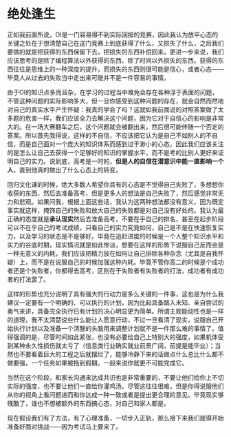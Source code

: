 # 绝处逢生
正如我前面所说，OI是一门容易得不到实际回报的竞赛，因此我认为放平心态的关键之处在于想清楚自己在这门竞赛上到底获得了什么，又损失了什么，之后我们要做的就是把获得的东西保留下去，把损失的东西补偿回来。更进一步来说，我们应该思考的是除了编程算法以外获得的东西、除了时间以外损失的东西。获得的东西往往是思维上的一种深度的提升，而损失的东西则很可能是信心，或者心态——毕竟人从过去的失败当中走出来可能并不是一件容易的事情。

由于OI的知识点多而且杂，在学习的过程当中难免会存在各种浮于表面的问题，不管这种问题的实际影响多大，但一旦你感受到这种问题的存在，就会自然而然地对自己的真实水平产生怀疑：我真的学会了吗？这就如我前面说的对照答案做了太多题的危害一样，我们应该全力去解决这个问题，因为它对于自信心的影响是非常大的。在一场大赛翻车之后，这个问题就会被翻出来，然后很可能伴随一个否定的答案。所以首先我得说，这样的不自信，不应该把它认为是自己不如别人的不自信，而是自己面对一个庞大的知识体系而感到过于渺小的心态，因此我们应该关注的是怎么让自己去获得一个足够好的知识的掌握水平，而不是考的比别人更好来证明自己的实力。说到底，高考是一时的，**但是人的自信在潜意识中能一直影响一个人**，直到他真的做出了什么心态上的转变。

回归文化课的时候，绝大多数人希望你具有的心态是不觉得自己失败了，多想想你收获的东西，然后去准备高考，但是更多人的想法是自己失败了，然后感觉非常无力和悲观。如果问我，根据上面这些话，我认为这两种想法都没有意义，因为既定事实就这样，掩饰自己的失败和放大自己的失败都是对自己没有好处的。我认为最正确的态度就是**承认现实**然后去准备高考，不要在乎自己的排名，甚至在起步阶段可以不在乎自己的考试成绩，只看自己的实力究竟如何，自己是不是在快速恢复实力，以及学习的状态是不是够好。毕竟在追赶进度的时候是一个人整个知识水平和实力的谷底时期，现实情况就是如此惨淡，想要在这样的形势下说服自己反而会是一种无意义的内耗，我们应该把精力放在如何让自己排除各种杂念（尤其是自我怀疑）上，而不是在说服自己的时候加强这种内耗。毕竟不管你高二的时候是个成功者还是个失败者，你都得去高考，区别在于失败者有失败者的打法，成功者有成功者的打法罢了。

这样的形势也充分说明了具有强大的行动力是多么关键的一件事，这也是为什么我建议一定要有一个明确的、可以执行的计划，因为比起具备踏入未知、亲自尝试的勇气来讲，具备完全执行已有计划的决心明显更为简单。所谓主观能动性也是一样的道理，我不太清楚说些什么能让人愿意行动，不过一旦看清了现实，说服自己开始执行计划以及准备一个清醒的头脑用来调整计划就不是一件那么难的事情了。值得强调的是，尽管时间如此紧张，也没有必要给自己上特别大的强度，如果机体受到某种永久性损伤就太亏了（信息类行业确实就业前景广阔，前提是能毕业）；当然也不要看着巨大的工程之后就摆烂了，能够冷静下来的话做点什么总比什么都不做要强，一个任务如果被拖到假期，一般来说你就更不可能完成它。

当然在这个阶段，和家长沟通来达成共识也是非常重要的，不要让他们给你上不切实际的强度，也不要让他们一直给你灌鸡汤。尽管这往往很难，但是你得说服他们从你的视角上看问题进而和你达成一种一致或者是提出更合理的意见。毕竟现实够残酷了，谁也不想被额外的东西搞心态，对自己和家人都是。

现在假设我们有了方法，有了心理准备，一切步入正轨，那么接下来我们就得开始准备好面对挑战——因为考试马上要来了。
